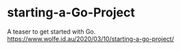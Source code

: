 # starting-a-Go-Project

A teaser to get started with Go. 
https://www.wolfe.id.au/2020/03/10/starting-a-go-project/
